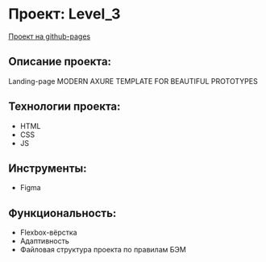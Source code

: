 # Проект: Level_3

[Проект на github-pages](https://antonkryzhchenko.github.io/Level_3/)


## Описание проекта:

Landing-page MODERN AXURE TEMPLATE FOR BEAUTIFUL PROTOTYPES


## Технологии проекта:

* HTML
* CSS
* JS


## Инструменты:

* Figma


## Функциональность:

* Flexbox-вёрстка
* Адаптивность
* Файловая структура проекта по правилам БЭМ
